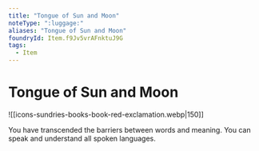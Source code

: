 ```yaml
---
title: "Tongue of Sun and Moon"
noteType: ":luggage:"
aliases: "Tongue of Sun and Moon"
foundryId: Item.f9Jv5vrAFnktuJ9G
tags:
  - Item
---
```


# Tongue of Sun and Moon
![[icons-sundries-books-book-red-exclamation.webp|150]]

You have transcended the barriers between words and meaning. You can speak and understand all spoken languages.
